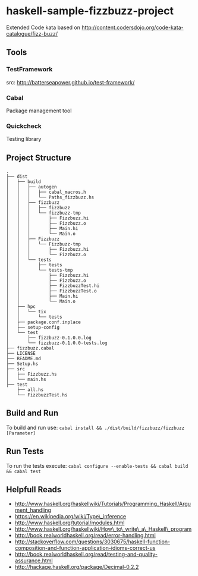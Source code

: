haskell-sample-fizzbuzz-project
===============================
Extended Code kata based on http://content.codersdojo.org/code-kata-catalogue/fizz-buzz/


## Tools

### TestFramework

src: http://batterseapower.github.io/test-framework/

### Cabal

Package management tool

### Quickcheck

Testing library

## Project Structure
```tree
.
├── dist
│   ├── build
│   │   ├── autogen
│   │   │   ├── cabal_macros.h
│   │   │   └── Paths_fizzbuzz.hs
│   │   ├── fizzbuzz
│   │   │   ├── fizzbuzz
│   │   │   └── fizzbuzz-tmp
│   │   │       ├── Fizzbuzz.hi
│   │   │       ├── Fizzbuzz.o
│   │   │       ├── Main.hi
│   │   │       └── Main.o
│   │   ├── Fizzbuzz
│   │   │   └── Fizzbuzz-tmp
│   │   │       ├── Fizzbuzz.hi
│   │   │       └── Fizzbuzz.o
│   │   └── tests
│   │       ├── tests
│   │       └── tests-tmp
│   │           ├── Fizzbuzz.hi
│   │           ├── Fizzbuzz.o
│   │           ├── FizzbuzzTest.hi
│   │           ├── FizzbuzzTest.o
│   │           ├── Main.hi
│   │           └── Main.o
│   ├── hpc
│   │   └── tix
│   │       └── tests
│   ├── package.conf.inplace
│   ├── setup-config
│   └── test
│       ├── fizzbuzz-0.1.0.0.log
│       └── fizzbuzz-0.1.0.0-tests.log
├── fizzbuzz.cabal
├── LICENSE
├── README.md
├── Setup.hs
├── src
│   ├── Fizzbuzz.hs
│   └── main.hs
├── test
    ├── all.hs
    └── FizzbuzzTest.hs
```


## Build and Run

To build and run use:
`cabal install && ./dist/build/fizzbuzz/fizzbuzz [Parameter]`

## Run Tests

To run the tests execute:
`cabal configure --enable-tests && cabal build && cabal test`


## Helpfull Reads

* http://www.haskell.org/haskellwiki/Tutorials/Programming_Haskell/Argument_handling
* https://en.wikipedia.org/wiki/Type\_inference
* http://www.haskell.org/tutorial/modules.html
* http://www.haskell.org/haskellwiki/How\_to\_write\_a\_Haskell\_program
* http://book.realworldhaskell.org/read/error-handling.html
* http://stackoverflow.com/questions/3030675/haskell-function-composition-and-function-application-idioms-correct-us
* http://book.realworldhaskell.org/read/testing-and-quality-assurance.html
* http://hackage.haskell.org/package/Decimal-0.2.2
